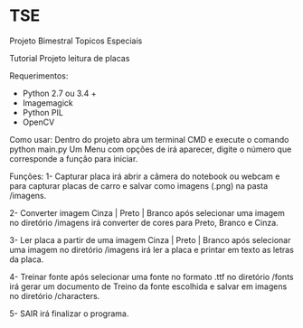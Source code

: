 # TSE
Projeto Bimestral Topicos Especiais

Tutorial Projeto leitura de placas

Requerimentos: 
- Python 2.7 ou 3.4 +
- Imagemagick
- Python PIL
- OpenCV

Como usar:
Dentro do projeto abra um terminal CMD e execute o comando python main.py 
  Um Menu com opções de irá aparecer, digite o número que corresponde a função para iniciar.
 

Funções:
1-	Capturar placa irá abrir a câmera do notebook ou webcam e para capturar placas de carro e salvar como imagens (.png) na pasta /imagens.

2-	Converter imagem Cinza | Preto | Branco após selecionar uma imagem no diretório /imagens irá converter de cores para Preto, Branco e Cinza.

3-	Ler placa a partir de uma imagem Cinza | Preto | Branco após selecionar uma imagem no diretório /imagens irá ler a placa e printar em texto as letras da placa.

4-	Treinar fonte após selecionar uma fonte no formato .ttf no diretório /fonts irá gerar um documento de Treino da fonte escolhida e salvar em imagens no diretório /characters. 

5-	SAIR irá finalizar o programa.
